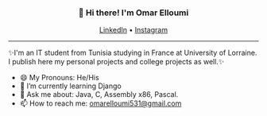 
<h3 align="center">👋 Hi there! I'm Omar Elloumi</h3>
<p align="center">
  <a href="https://www.linkedin.com/in/omar-elloumi-a792271b4/">LinkedIn</a> •
  <a href="https://www.instagram.com/omar_elloumi_/">Instagram</a>
</p>

---
✨I'm an IT student from Tunisia studying in France at University of Lorraine. 
I publish here my personal projects and college projects as well.✨

- 😄 My Pronouns: He/His   
- 🌱 I’m currently learning Django
- 💬 Ask me about: Java, C, Assembly x86, Pascal.
- 📫 How to reach me: [omarelloumi531@gmail.com](mailto:omarelloumi531@gmail.com)
